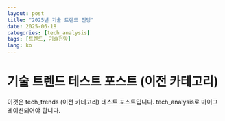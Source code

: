 ```yaml
---
layout: post
title: "2025년 기술 트렌드 전망"
date: 2025-06-18
categories: [tech_analysis]
tags: [트렌드, 기술전망]
lang: ko
---
```


# 기술 트렌드 테스트 포스트 (이전 카테고리)

이것은 tech_trends (이전 카테고리) 테스트 포스트입니다.
tech_analysis로 마이그레이션되어야 합니다.
